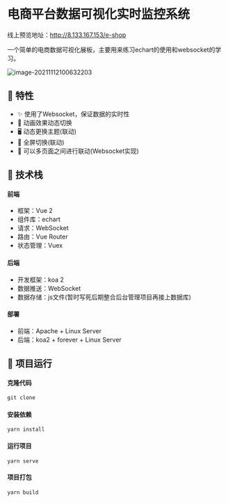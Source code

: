 # 电商平台数据可视化实时监控系统

线上预览地址：http://8.133.167.153/e-shop

一个简单的电商数据可视化展板，主要用来练习echart的使用和websocket的学习。

![image-20211112100632203](http://r1u6ul1ho.hn-bkt.clouddn.com/image-20211112100632203.png)

## 🍕 特性

- ✨ 使用了Websocket，保证数据的实时性
- 🎉 动画效果动态切换
- 🖥 动态更换主题(联动)
- 🎄  全屏切换(联动)
- 🎈  可以多页面之间进行联动(Websocket实现)

## 🔧 技术栈

#### 前端

- 框架：Vue 2
- 组件库：echart
- 请求：WebSocket
- 路由：Vue Router
- 状态管理：Vuex

#### 后端

- 开发框架：koa 2
- 数据推送：WebSocket
- 数据存储：js文件(暂时写死后期整合后台管理项目再接上数据库)

#### 部署

- 前端：Apache + Linux Server
- 后端：koa2 + forever + Linux Server



## 🔗 项目运行

#### 克隆代码

```js
git clone 
```

#### 安装依赖

```
yarn install
```

#### 运行项目
```
yarn serve
```

#### 项目打包
```
yarn build
```
